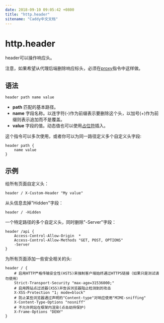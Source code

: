 ```yaml
---
date: 2018-09-10 09:05:42 +0800
title: "http.header"
sitename: "Caddy中文文档"
---
```


# http.header

header可以操作响应头。

注意，如果希望从代理后端删除响应标头，必须在[proxy](proxy.md)指令中这样做。

## 语法

```caddy
header path name value
```

* __path__ 匹配的基本路径。
* __name__ 字段名称。以连字符(-)作为前缀表示要删除这个头，以加号(+)作为前缀则表示追加而不是覆盖。
* __value__ 字段的值。动态值也可以使用[占位符](placeholders.md)插入。

这个指令可以多次使用，或者你可以为同一路径定义多个自定义头字段:

```
header path {
    name value
}
```

## 示例
给所有页面自定义头：
```caddy
header / X-Custom-Header "My value"
```

从头信息去掉"Hidden"字段：

```caddy
header / -Hidden
```

一个特定路径的多个自定义头，同时删除"-Server"字段：

```caddy
header /api {
    Access-Control-Allow-Origin  *
    Access-Control-Allow-Methods "GET, POST, OPTIONS"
    -Server
}
```

为所有页面添加一些安全相关的头:

```
header / {
    # 启用HTTP严格传输安全性(HSTS)来强制客户端始终通过HTTPS链接（如果只是测试请勿使用）
    Strict-Transport-Security "max-age=31536000;"
    # 启用跨站点过滤器(XSS)并告诉浏览器阻止检测到的攻击
    X-XSS-Protection "1; mode=block"
    # 防止某些浏览器通过声明的"Content-type"对响应使用"MIME-sniffing"
    X-Content-Type-Options "nosniff"
    # 不允许网站在框架内渲染(点击劫持保护)
    X-Frame-Options "DENY"
}
```